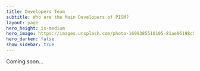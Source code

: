 ```yaml
---
title: Developers Team
subtitle: Who are the Main Developers of PISM?
layout: page
hero_height: is-medium
hero_image: https://images.unsplash.com/photo-1609385510105-81ae06198c53
hero_darken: false
show_sidebar: true
---
```


Coming soon...